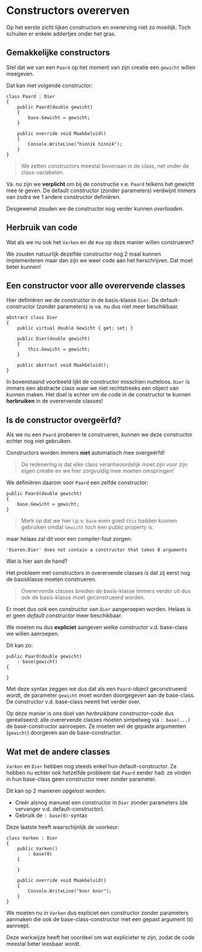 # Constructors overerven

Op het eerste zicht lijken constructors en overerving niet zo moeilijk.
Toch schuilen er enkele addertjes onder het gras.



## Gemakkelijke constructors

Stel dat we van een `Paard` op het moment van zijn creatie een `gewicht`
willen meegeven.

Dat kan met volgende constructor:

```
class Paard : Dier
{
    public Paard(double gewicht)
    {
        base.Gewicht = gewicht;
    }

    public override void MaakGeluid()
    {
        Console.WriteLine("hinnik hinnik");
    }
} 
```

> We zetten constructors meestal bovenaan in de class, net onder de
class-variabelen.

Va. nu zijn we **verplicht** om bij de constructie v.e. `Paard` telkens
het gewicht mee te geven. De default constructor (zonder parameters)
verdwijnt immers van zodra we 1 andere constructor definiëren.

Desgewenst zouden we de constructor nog verder kunnen *overloaden*.



## Herbruik van code

Wat als we nu ook het `Varken` en de `Koe` op deze manier willen
construeren?

We zouden natuurlijk dezelfde constructor nog 2 maal kunnen implementeren
maar dan zijn we weer code aan het herschrijven. Dat moet beter kunnen!



## Een constructor voor alle overervende classes

Hier definiëren we de constructor in de basis-klasse `Dier`.
De default-constructor (zonder parameters) is va. nu dus niet meer beschikbaar.

```
abstract class Dier
{
    public virtual double Gewicht { get; set; }

    public Dier(double gewicht)
    {
        this.Gewicht = gewicht;
    }
    
    public abstract void MaakGeluid(); 
}
```

In bovenstaand voorbeeld lijkt de constructor misschien nutteloos.
`Dier` is immers een abstracte class waar we niet rechtstreeks een object
van kunnen maken. Het doel is echter om de code in de constructor te kunnen
**herbruiken** in de overervende classes!



## Is de constructor overgeërfd?

Als we nu een `Paard` proberen te construeren, kunnen we deze constructor
echter nog niet gebruiken.

Constructors worden immers **niet** automatisch mee overgeërfd!

> De redenering is dat elke class verantwoordelijk moet zijn voor zijn
eigen creatie en we hier zorgvuldig mee moeten omspringen!

We definiëren daarom voor `Paard` een zelfde constructor:

```
public Paard(double gewicht)
{
    base.Gewicht = gewicht;
} 
```

> Merk op dat we hier i.p.v. `base` even goed `this` hadden kunnen
gebruiken omdat `Gewicht` toch een public property is.

maar helaas zal dit voor een compiler-fout zorgen:

```
'Dieren.Dier' does not contain a constructor that takes 0 arguments 
```

Wat is hier aan de hand?

Het probleem met constructors in overervende classes is dat zij
eerst nog de basisklasse moeten construeren. 

> Overervende classes breiden de basis-klasse immers verder uit
dus ook de basis-klasse moet geconstrueerd worden.

Er moet dus ook een constructor van `Dier` aangeroepen worden. 
Helaas is er geen *default constructor* meer beschikbaar.

We moeten nu dus **expliciet** aangeven welke constructor v.d.
base-class we willen aanroepen.

Dit kan zo:

```
public Paard(double gewicht)
    : base(gewicht)
{

} 
```

Met deze syntax zeggen we dus dat als een `Paard`-object geconstrueerd
wordt, de parameter `gewicht` moet worden doorgegeven aan de base-class.
De constructor v.d. base-class neemt het verder over.

Op deze manier is ons doel van *herbruikbare constructor-code* dus
gerealiseerd: alle overervende classes moeten simpelweg via `: base(...)`
de base-constructor aanroepen. Ze moeten wel de gepaste argumenten (`gewicht`)
doorgeven aan de base-constructor.



## Wat met de andere classes

`Varken` en `Dier` hebben nog steeds enkel hun default-constructor.
Ze hebben nu echter ook hetzelfde probleem dat `Paard` eerder had:
ze vinden in hun base-class geen constructor meer zonder parameter.

Dit kan op 2 manieren opgelost worden:

- Creër alsnog manueel een constructor in `Dier` zonder parameters
(de vervanger v.d. default-constructor).
- Gebruik de `: base(0)`-syntax

Deze laatste heeft waarschijnlijk de voorkeur:

```
class Varken : Dier
{
    public Varken()
        : base(0)
    {

    }

    public override void MaakGeluid()
    {
        Console.WriteLine("knor knor");
    }
} 
```

We moeten nu in `Varken` dus expliciet een constructor zonder parameters
aanmaken die ook de base-class-constructor met een gepast argument (`0`)
aanroept.

Deze werkwijze heeft het voordeel om wat explicieter te zijn, zodat de code
meestal beter leesbaar wordt.
